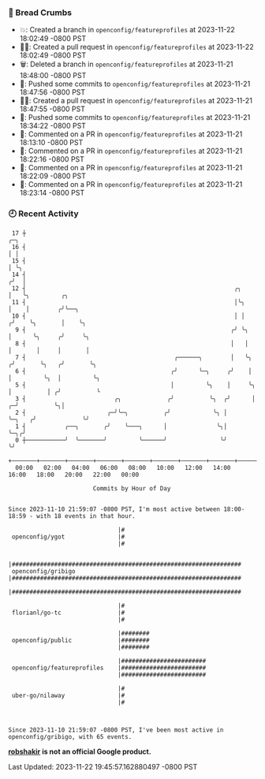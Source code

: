 ### 🍞 Bread Crumbs

 * 💥: Created a branch in `openconfig/featureprofiles` at 2023-11-22 18:02:49 -0800 PST
 * ✍🏼: Created a pull request in `openconfig/featureprofiles` at 2023-11-22 18:02:49 -0800 PST
 * 🗑: Deleted a branch in `openconfig/featureprofiles` at 2023-11-21 18:48:00 -0800 PST
 * 🚢: Pushed some commits to `openconfig/featureprofiles` at 2023-11-21 18:47:56 -0800 PST
 * ✍🏼: Created a pull request in `openconfig/featureprofiles` at 2023-11-21 18:47:55 -0800 PST
 * 🚢: Pushed some commits to `openconfig/featureprofiles` at 2023-11-21 18:34:22 -0800 PST
 * 💬: Commented on a PR in  `openconfig/featureprofiles` at 2023-11-21 18:13:10 -0800 PST
 * 💬: Commented on a PR in  `openconfig/featureprofiles` at 2023-11-21 18:22:16 -0800 PST
 * 💬: Commented on a PR in  `openconfig/featureprofiles` at 2023-11-21 18:22:09 -0800 PST
 * 💬: Commented on a PR in  `openconfig/featureprofiles` at 2023-11-21 18:23:14 -0800 PST

### 🕘 Recent Activity
```
 17 ┼                                                                            ╭─╮
 16 ┤                                                                            │ │
 15 ┤                                                                            │ ╰╮
 14 ┤                                                                           ╭╯  │
 12 ┤                                                           ╭╮              │   ╰╮         ╭╮
 11 ┤                                                           │╰╮             │    │        ╭╯╰──╮
 10 ┤                                                           │ │            ╭╯    ╰╮       │    ╰╮
  9 ┤                                                          ╭╯ ╰╮           │      ╰╮     ╭╯     ╰╮
  8 ┤                                                          │   │           │       │     │       │
  7 ┤                                          ╭──────╮        │   ╰╮         ╭╯       ╰╮   ╭╯       ╰╮
  6 ┤                                         ╭╯      ╰─╮     ╭╯    │         │         ╰╮  │         ╰╮
  5 ┤                                         │         ╰╮    │     ╰╮        │          │ ╭╯          ╰
  3 ┤                         ╭╮             ╭╯          ╰╮  ╭╯      │      ╭─╯          ╰╮│
  2 ┤                       ╭─╯╰─╮          ╭╯            ╰╮ │       ╰─╮   ╭╯             ╰╯
  1 ┤           ╭──╮       ╭╯    ╰───╮      │              ╰╮│         ╰─╮╭╯
  0 ┼───────────╯  ╰───────╯         ╰──────╯               ╰╯           ╰╯
    +───────+───────+───────+───────+───────+───────+───────+───────+───────+───────+───────+───────+────
  00:00   02:00   04:00   06:00   08:00   10:00   12:00   14:00   16:00   18:00   20:00   22:00   00:00   

						Commits by Hour of Day


Since 2023-11-10 21:59:07 -0800 PST, I'm most active between 18:00-18:59 - with 18 events in that hour.

```



```
                               |#
 openconfig/ygot               |#
                               |#

                               |#################################################################
 openconfig/gribigo            |#################################################################
                               |#################################################################

                               |#
 florianl/go-tc                |#
                               |#

                               |########
 openconfig/public             |########
                               |########

                               |########################
 openconfig/featureprofiles    |########################
                               |########################

                               |#
 uber-go/nilaway               |#
                               |#



Since 2023-11-10 21:59:07 -0800 PST, I've been most active in openconfig/gribigo, with 65 events.

```
**[robshakir](mailto:robjs@google.com) is not an official Google product.**  


Last Updated: 2023-11-22 19:45:57.162880497 -0800 PST
